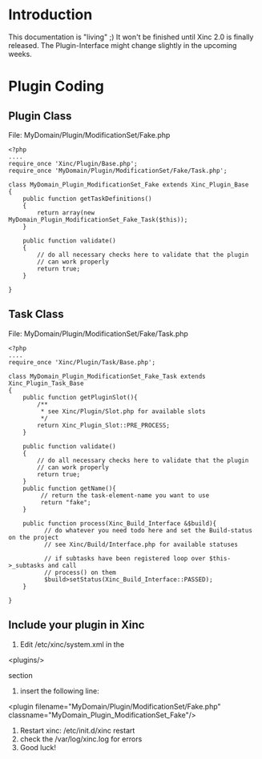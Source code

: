 # Introduction #

This documentation is "living" ;) It won't be finished until Xinc 2.0 is finally released.
The Plugin-Interface might change slightly in the upcoming weeks.


# Plugin Coding #
## Plugin Class ##
File: MyDomain/Plugin/ModificationSet/Fake.php
```
<?php
....
require_once 'Xinc/Plugin/Base.php';
require_once 'MyDomain/Plugin/ModificationSet/Fake/Task.php';

class MyDomain_Plugin_ModificationSet_Fake extends Xinc_Plugin_Base
{
    public function getTaskDefinitions()
    {
        return array(new MyDomain_Plugin_ModificationSet_Fake_Task($this));
    }

    public function validate()
    {
        // do all necessary checks here to validate that the plugin
        // can work properly
        return true;
    }

}

```

## Task Class ##
File: MyDomain/Plugin/ModificationSet/Fake/Task.php
```
<?php
....
require_once 'Xinc/Plugin/Task/Base.php';

class MyDomain_Plugin_ModificationSet_Fake_Task extends Xinc_Plugin_Task_Base
{
    public function getPluginSlot(){
        /**
         * see Xinc/Plugin/Slot.php for available slots
         */
        return Xinc_Plugin_Slot::PRE_PROCESS;
    }

    public function validate()
    {
        // do all necessary checks here to validate that the plugin
        // can work properly
        return true;
    }
    public function getName(){
         // return the task-element-name you want to use
         return "fake";
    }

    public function process(Xinc_Build_Interface &$build){
          // do whatever you need todo here and set the Build-status on the project
          // see Xinc/Build/Interface.php for available statuses

          // if subtasks have been registered loop over $this->_subtasks and call 
          // process() on them
          $build>setStatus(Xinc_Build_Interface::PASSED);
    }

}

```

## Include your plugin in Xinc ##

  1. Edit /etc/xinc/system.xml in the 

&lt;plugins/&gt;

 section
  1. insert the following line: 

&lt;plugin filename="MyDomain/Plugin/ModificationSet/Fake.php" classname="MyDomain\_Plugin\_ModificationSet\_Fake"/&gt;


  1. Restart xinc: /etc/init.d/xinc restart
  1. check the /var/log/xinc.log for errors
  1. Good luck!